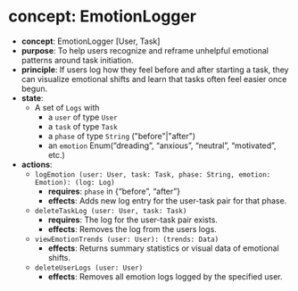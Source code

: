 # concept: EmotionLogger

* **concept**: EmotionLogger \[User, Task]
* **purpose**: To help users recognize and reframe unhelpful emotional patterns around task initiation.
* **principle**: If users log how they feel before and after starting a task, they can visualize emotional shifts and learn that tasks often feel easier once begun.
* **state**:
  * A set of `Logs` with
    * a `user` of type `User`
    * a `task` of type `Task`
    * a `phase` of type `String` ("before"|"after")
    * an `emotion` Enum(“dreading”, “anxious”, “neutral”, “motivated”, etc.)
* **actions**:
  * `logEmotion (user: User, task: Task, phase: String, emotion: Emotion): (log: Log)`
    * **requires**: `phase` in {“before”, “after”}
    * **effects**: Adds new log entry for the user-task pair for that phase.
  * `deleteTaskLog (user: User, task: Task)`
    * **requires**: The log for the user-task pair exists.
    * **effects**: Removes the log from the users logs.
  * `viewEmotionTrends (user: User): (trends: Data)`
    * **effects**: Returns summary statistics or visual data of emotional shifts.
  * `deleteUserLogs (user: User)`
    * **effects**: Removes all emotion logs logged by the specified user.